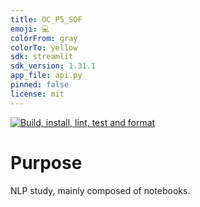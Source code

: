 ```yaml
---
title: OC_P5_SOF
emoji: 💻
colorFrom: gray
colorTo: yellow
sdk: streamlit
sdk_version: 1.31.1
app_file: api.py
pinned: false
license: mit
---
```


[![Build, install, lint, test and format](https://github.com/sycod/OC_P5_SoF/actions/workflows/main.yaml/badge.svg)](https://github.com/sycod/OC_P5_SoF/actions/workflows/main.yaml)

# Purpose

NLP study, mainly composed of notebooks.